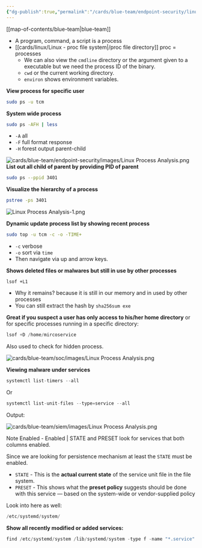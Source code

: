 ```yaml
---
{"dg-publish":true,"permalink":"/cards/blue-team/endpoint-security/linux-process-analysis/"}
---
```


[[map-of-contents/blue-team\|blue-team]]

- A program, command, a script is a process
- [[cards/linux/Linux -  proc file system\|/proc file directory]] proc = processes
	- We can also view the `cmdline` directory or the argument given to a executable but we need the process ID of the binary.
	- `cwd` or the current working directory.
	- `environ` shows environment variables.

**View process for specific user**
```bash
sudo ps -u tcm
```

**System wide process**

```bash
sudo ps -AFH | less
```

- `-A` all
- `-F` full format response
- `-H` forest output parent-child

![cards/blue-team/endpoint-security/images/Linux Process Analysis.png](/img/user/cards/blue-team/endpoint-security/images/Linux%20Process%20Analysis.png)
**List out all child of parent by providing PID of parent**

```bash
sudo ps --ppid 3401
```

**Visualize the hierarchy of a process**

```bash
pstree -ps 3401
```

![Linux Process Analysis-1.png](/img/user/cards/blue-team/endpoint-security/images/Linux%20Process%20Analysis-1.png)

**Dynamic update process list by showing recent process**

```bash
sudo top -u tcm -c -o -TIME+
```

- `-c` verbose
- `-o` sort via `time`
- Then navigate via up and arrow keys.

**Shows deleted files or malwares but still in use by other processes**
```
lsof +L1
```

- Why it remains? because it is still in our memory and in used by other processes
- You can still extract the hash by `sha256sum exe`

**Great if you suspect a user has only access to his/her home directory** or for specific processes running in a specific directory:

```C
lsof +D /home/mircoservice
```

Also used to check for hidden process.

![cards/blue-team/soc/images/Linux Process Analysis.png](/img/user/cards/blue-team/soc/images/Linux%20Process%20Analysis.png)

**Viewing malware under services**

```C
systemctl list-timers --all
```

Or

```C
systemctl list-unit-files --type=service --all  
```

Output:

![cards/blue-team/siem/images/Linux Process Analysis.png](/img/user/cards/blue-team/siem/images/Linux%20Process%20Analysis.png)

Note Enabled - Enabled | STATE and PRESET look for services that both columns enabled.

Since we are looking for persistence mechanism at least the `STATE` must be enabled.

- `STATE` - This is the **actual current state** of the service unit file in the file system.
- `PRESET` - This shows what the **preset policy** suggests should be done with this service — based on the system-wide or vendor-supplied policy

Look into here as well: 

```C
/etc/systemd/system/
```

**Show all recently modified or added services:** 

```C
find /etc/systemd/system /lib/systemd/system -type f -name "*.service" -exec stat --format '%y %n' {} \; | sort
```

